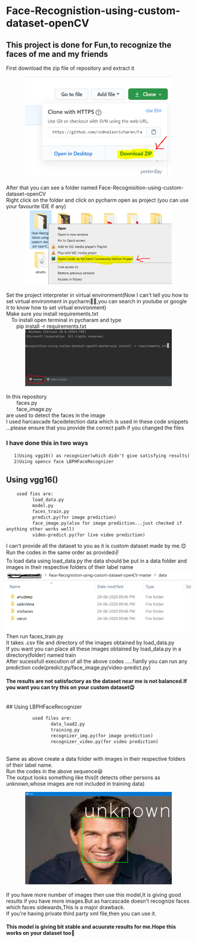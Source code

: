 # Face-Recognistion-using-custom-dataset-openCV
## This project is done for Fun,to recognize the faces of me and my friends
First download the zip file of repository and extract it
<div align="center">
    <img src="./downloadzip.PNG" width="400px"</img> 
</div>
<br>After that you can see a folder named Face-Recognisition-using-custom-dataset-openCV
<br>Right click on the folder and click on pycharm open as project (you can use your favourite IDE if any)
<div align="center">
    <img src="./openpycharm.PNG" width="400px"</img> 
</div>
<br>Set the project interpreter in virtual environment(Now I can't tell you how to set virtual environment in pycharm🤷‍♀️,you can search in youtube or google it to know how to set virtual environment) 
<br>Make sure you install requirements.txt
<br>&ensp;&ensp;To install open terminal in pycharam and type
<br>&ensp;&ensp;&ensp;&ensp;pip install -r requirements.txt
<br>
<div align="center">
    <img src="./terminal.PNG" width="400px"</img> 
</div>
<br>In this repository 
 <br>&ensp;&ensp;&ensp;&ensp;faces.py
 <br>&ensp;&ensp;&ensp;&ensp;face_image.py 
<br>are used to detect the faces in the image
<br>I used harcascade facedetection data which is used in these code snippets ...please ensure that you provide the correct path if you changed the files

### I have done this in two ways
       1)Using vgg16() as recognizer(which didn't give satisfying results)
       2)Using opencv face LBPHFaceRecognizer
## Using vgg16()
        used fies are:
              load_data.py
              model.py
              faces_train.py
              predict.py(for image prediction)
              face_image.py(also for image prediction...just checked if anything other works well)
              video-predict.py(for live video prediction)
I can't provide all the dataset to you as it is custom dataset made by me.😊
<br>Run the codes in the same order as provided✌
<br>To load data using load_data.py the data should be put in a data folder and images in their respective folders of their label name<br>
![Screenshot](ss1.PNG)
<br>Then run faces_train.py
<br>It takes .csv file and directory of the images obtained by load_data.py
<br>If you want you can place all these images obtained by load_data.py in a directory(folder) named train
<br>After sucessfull execution of all the above codes .....fianlly you can run any prediction code(predict.py/face_image.py/video-predict.py)
<h4>The results are not satisfactory as the dataset near me is not balanced.If you want you can try this on your custom dataset😉</h4>
<br>
## Using LBPHFaceRecognizer
              
              used files are:
                     data_load2.py
                     training.py
                     recognizer_img.py(for image prediction)
                     recognizer_video.py(for video prediction)
<br>Same as above create a data folder with images in their respective folders of their label name.
<br>Run the codes in the above sequence😃
<br>The output looks something like this(It detects other persons as unknown,whose images are not included in training data)<br>
<div align="center">
    <img src="./ss3.PNG" width="400px"</img> 
</div>
<br>If you have more number of images then use this model,It is giving good results if you have more images.But as harcascade doesn't recognize faces which faces sidewards,This is a major drawback.
<br>If you're having private third party xml file,then you can use it.
<h4>This model is giving bit stable and acuurate results for me.Hope this works on your dataset too🤞</h4>


